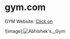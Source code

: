 # gym.com
GYM Website: [Click on](http://127.0.0.1:5500/index.html)

![image]:![Abhishek's__Gym](https://github.com/AmanKumar3005/Gym-Project/assets/126602758/6604ebc9-5c9f-4b81-aa74-6880b281e111)
